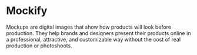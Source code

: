 # Mockify
Mockups are digital images that show how products will look before production. They help brands and designers present their products online in a professional, attractive, and customizable way without the cost of real production or photoshoots.
